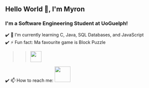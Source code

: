 ## Hello World 👋, I'm Myron 

### I'm a Software Engineering Student at UoGuelph! 

:heavy_check_mark: 🌱 I’m currently learning С, Java, SQL Databases, and JavaScript    
:heavy_check_mark: ⚡ Fun fact: Ma favourite game is Block Puzzle     
>> <img src="https://user-images.githubusercontent.com/86271481/148141783-907b649e-a4bc-41e9-aeb2-7598a4352f7b.jpg" width="35" height="35">  
:heavy_check_mark: 📫 How to reach me: 
[<img src="https://user-images.githubusercontent.com/86271481/148139942-3630fb3d-5d51-4404-b449-4a09e186157a.png" width="50" height="50">](https://www.linkedin.com/in/myron-ladyjenko)

<!--
**myronladyjenko/myronladyjenko** is a ✨ _special_ ✨ repository because its `README.md` (this file) appears on your GitHub profile.

Here are some ideas to get you started:

- 🔭 I’m currently working on ...
- 🌱 I’m currently learning ...
- 👯 I’m looking to collaborate on ...
- 🤔 I’m looking for help with ...
- 💬 Ask me about ...
- 📫 How to reach me: ...
- 😄 Pronouns: ...
- ⚡ Fun fact: ...
-->
